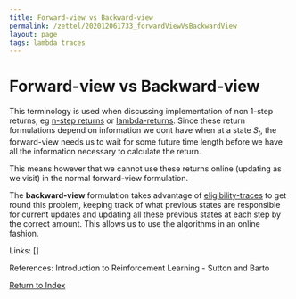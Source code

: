 ```yaml
---
title: Forward-view vs Backward-view
permalink: /zettel/202012061733_forwardViewVsBackwardView
layout: page
tags: lambda traces
---
```

# Forward-view vs Backward-view

This terminology is used when discussing implementation of non 1-step returns, eg [n-step returns](202011302230_nstepReturn) 
or [lambda-returns](202012061731_lambdaReturn). Since these return formulations depend on 
information we dont have when at a state $S_t$, the forward-view needs us to wait for 
some future time length before we have all the information necessary to calculate the return. 

This means however that we cannot use these returns online (updating as we visit) in the normal
forward-view formulation. 

The **backward-view** formulation takes advantage of [eligibility-traces](202012061733_eligibilityTraces)
to get round this problem, keeping track of what previous states are responsible
for current updates and updating all these previous states at each step by the correct amount.
This allows us to use the algorithms in an online fashion.

Links: []

References: Introduction to Reinforcement Learning - Sutton and Barto

[Return to Index](index)